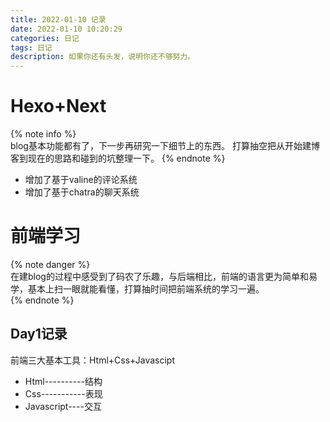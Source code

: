 ```yaml
---
title: 2022-01-10 记录
date: 2022-01-10 10:20:29
categories: 日记
tags: 日记
description: 如果你还有头发，说明你还不够努力。
---
```

# Hexo+Next
{% note info %}  
  blog基本功能都有了，下一步再研究一下细节上的东西。
  打算抽空把从开始建博客到现在的思路和碰到的坑整理一下。
{% endnote %}
  - 增加了基于valine的评论系统
  - 增加了基于chatra的聊天系统  


  


# 前端学习
{% note danger %}  
  在建blog的过程中感受到了码农了乐趣，与后端相比，前端的语言更为简单和易学，基本上扫一眼就能看懂，打算抽时间把前端系统的学习一遍。  
{% endnote %}  
## Day1记录  
  前端三大基本工具：Html+Css+Javascipt  
  - Html----------结构  
  - Css-----------表现  
  - Javascript----交互  
